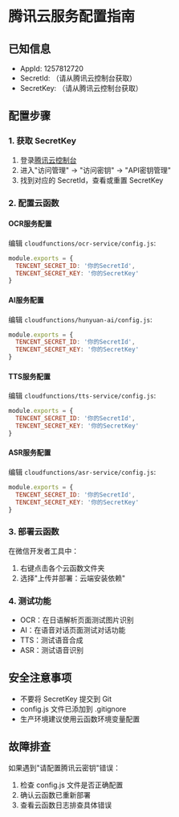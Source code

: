 # 腾讯云服务配置指南

## 已知信息
- AppId: 1257812720
- SecretId: （请从腾讯云控制台获取）
- SecretKey: （请从腾讯云控制台获取）

## 配置步骤

### 1. 获取 SecretKey
1. 登录[腾讯云控制台](https://console.cloud.tencent.com/)
2. 进入"访问管理" → "访问密钥" → "API密钥管理"
3. 找到对应的 SecretId，查看或重置 SecretKey

### 2. 配置云函数

#### OCR服务配置
编辑 `cloudfunctions/ocr-service/config.js`:
```javascript
module.exports = {
  TENCENT_SECRET_ID: '你的SecretId',
  TENCENT_SECRET_KEY: '你的SecretKey'
}
```

#### AI服务配置
编辑 `cloudfunctions/hunyuan-ai/config.js`:
```javascript
module.exports = {
  TENCENT_SECRET_ID: '你的SecretId',
  TENCENT_SECRET_KEY: '你的SecretKey'
}
```

#### TTS服务配置
编辑 `cloudfunctions/tts-service/config.js`:
```javascript
module.exports = {
  TENCENT_SECRET_ID: '你的SecretId',
  TENCENT_SECRET_KEY: '你的SecretKey'
}
```

#### ASR服务配置
编辑 `cloudfunctions/asr-service/config.js`:
```javascript
module.exports = {
  TENCENT_SECRET_ID: '你的SecretId',
  TENCENT_SECRET_KEY: '你的SecretKey'
}
```

### 3. 部署云函数
在微信开发者工具中：
1. 右键点击各个云函数文件夹
2. 选择"上传并部署：云端安装依赖"

### 4. 测试功能
- OCR：在日语解析页面测试图片识别
- AI：在语音对话页面测试对话功能
- TTS：测试语音合成
- ASR：测试语音识别

## 安全注意事项
- 不要将 SecretKey 提交到 Git
- config.js 文件已添加到 .gitignore
- 生产环境建议使用云函数环境变量配置

## 故障排查
如果遇到"请配置腾讯云密钥"错误：
1. 检查 config.js 文件是否正确配置
2. 确认云函数已重新部署
3. 查看云函数日志排查具体错误